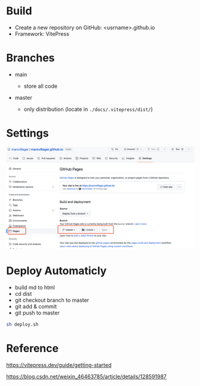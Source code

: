 # Build

- Create a new repository on GitHub: \<usrname>.github.io
- Framework: VitePress 

# Branches

- main
  - store all code

- master
  - only distribution (locate in `./docs/.vitepress/dist/`)


# Settings

![image-20230417164025208](https://github.com/marsvillager/pictures_for_markdown/raw/main/image-20230417164025208.png)

# Deploy Automaticly

- build md to html
- cd dist
- git checkout branch to master
- git add & commit
- git push to master

```sh
sh deploy.sh
```

# Reference

https://vitepress.dev/guide/getting-started

https://blog.csdn.net/weixin_46463785/article/details/128591987